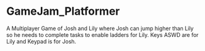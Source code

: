# GameJam_Platformer
A Multiplayer Game of Josh and Lily where Josh can jump higher than Lily so he needs to complete tasks to enable ladders for Lily. Keys ASWD are for Lily and Keypad is for Josh.
